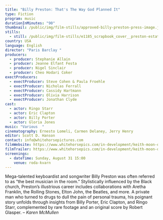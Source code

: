 ```yaml
---
title: "Billy Preston: That's The Way God Planned It"
type: Fiction
program: music
durationInMinutes: "90"
thumbnail: /public/img/film-stills/approved-billy-preston-press-image.jpg
stills:
  - still: /public/img/film-stills/e1185_scrapbook_cover__preston-estate_t835615054_001.jpg
country: USA
language: English
director: "Paris Barclay "
producers:
  - producer: Stephanie Allain
  - producer: Jeanne Elfant Festa
  - producer: Nigel Sinclair
  - producer: Cheo Hodari Coker
exectProducers:
  - exectProducer: Steve Cohen & Paula Froehle
  - exectProducer: Nicholas Ferrall
  - exectProducer: Cassidy Hartmann
  - exectProducer: Olivia Harrison
  - exectProducer: Jonathan Clyde
cast:
  - actor: Ringo Starr
  - actor: Eric Clapton
  - actor: Billy Porter
  - actor: Gloria Jones
music: "Various  "
cinematography: Ernesto Lomeli, Carmen Delaney, Jerry Henry
editor: Scott D. Hanson
contact: info@whitehorsepictures.com
filmWebsite: https://www.whitehorsepics.com/in-development/keith-moon-drhz2-f8k39
filmTrailer: https://www.whitehorsepics.com/in-development/keith-moon-drhz2-f8k39
screenings:
  - dateTime: Sunday, August 31 15:00
    venue: roda-kvarn
---
```

Mega-talented keyboardist and songwriter Billy Preston was often referred to as “the best musician in the room.” Stylistically influenced by the Black church, Preston’s illustrious career includes collaborations with Aretha Franklin, the Rolling Stones, Elton John, the Beatles, and more. A private man who turned to drugs to dull the pain of personal trauma, his poignant story unfolds through insights from Billy Porter, Eric Clapton, and Ringo Starr, complemented by rare footage and an original score by Robert Glasper. – *Karen McMullen*